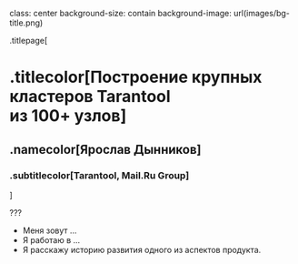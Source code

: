 class: center
background-size: contain
background-image: url(images/bg-title.png)

.titlepage[
# .titlecolor[Построение крупных кластеров Tarantool <br/> из 100+ узлов]

## .namecolor[Ярослав Дынников]
### .subtitlecolor[Tarantool, Mail<span>.</span>Ru Group]
<!-- #### .subtitlecolor[8 ноября 2019] -->
]

<!-- .footnote[
Slides: [rosik.github.io/2019-bigdatadays](https://rosik.github.io/2019-bigdatadays)
]
 -->

???

* Меня зовут ...
* Я работаю в ...
* Я расскажу историю развития одного из аспектов продукта.
